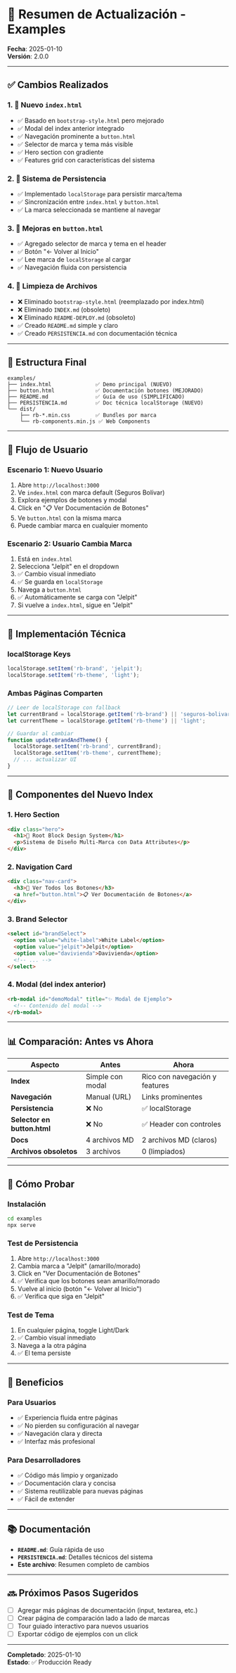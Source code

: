 # 📝 Resumen de Actualización - Examples

**Fecha**: 2025-01-10  
**Versión**: 2.0.0

---

## ✅ Cambios Realizados

### 1. 🔄 Nuevo `index.html`
- ✅ Basado en `bootstrap-style.html` pero mejorado
- ✅ Modal del index anterior integrado
- ✅ Navegación prominente a `button.html`
- ✅ Selector de marca y tema más visible
- ✅ Hero section con gradiente
- ✅ Features grid con características del sistema

### 2. 💾 Sistema de Persistencia
- ✅ Implementado `localStorage` para persistir marca/tema
- ✅ Sincronización entre `index.html` y `button.html`
- ✅ La marca seleccionada se mantiene al navegar

### 3. 🎨 Mejoras en `button.html`
- ✅ Agregado selector de marca y tema en el header
- ✅ Botón "← Volver al Inicio"
- ✅ Lee marca de `localStorage` al cargar
- ✅ Navegación fluida con persistencia

### 4. 🧹 Limpieza de Archivos
- ❌ Eliminado `bootstrap-style.html` (reemplazado por index.html)
- ❌ Eliminado `INDEX.md` (obsoleto)
- ❌ Eliminado `README-DEPLOY.md` (obsoleto)
- ✅ Creado `README.md` simple y claro
- ✅ Creado `PERSISTENCIA.md` con documentación técnica

---

## 📁 Estructura Final

```
examples/
├── index.html              ✅ Demo principal (NUEVO)
├── button.html             ✅ Documentación botones (MEJORADO)
├── README.md               ✅ Guía de uso (SIMPLIFICADO)
├── PERSISTENCIA.md         ✅ Doc técnica localStorage (NUEVO)
└── dist/
    ├── rb-*.min.css        ✅ Bundles por marca
    └── rb-components.min.js ✅ Web Components
```

---

## 🎯 Flujo de Usuario

### Escenario 1: Nuevo Usuario

1. Abre `http://localhost:3000`
2. Ve `index.html` con marca default (Seguros Bolívar)
3. Explora ejemplos de botones y modal
4. Click en "📋 Ver Documentación de Botones"
5. Ve `button.html` con la misma marca
6. Puede cambiar marca en cualquier momento

### Escenario 2: Usuario Cambia Marca

1. Está en `index.html`
2. Selecciona "Jelpit" en el dropdown
3. ✅ Cambio visual inmediato
4. ✅ Se guarda en `localStorage`
5. Navega a `button.html`
6. ✅ Automáticamente se carga con "Jelpit"
7. Si vuelve a `index.html`, sigue en "Jelpit"

---

## 🔧 Implementación Técnica

### localStorage Keys

```javascript
localStorage.setItem('rb-brand', 'jelpit');
localStorage.setItem('rb-theme', 'light');
```

### Ambas Páginas Comparten

```javascript
// Leer de localStorage con fallback
let currentBrand = localStorage.getItem('rb-brand') || 'seguros-bolivar';
let currentTheme = localStorage.getItem('rb-theme') || 'light';

// Guardar al cambiar
function updateBrandAndTheme() {
  localStorage.setItem('rb-brand', currentBrand);
  localStorage.setItem('rb-theme', currentTheme);
  // ... actualizar UI
}
```

---

## 🎨 Componentes del Nuevo Index

### 1. Hero Section
```html
<div class="hero">
  <h1>🎨 Root Block Design System</h1>
  <p>Sistema de Diseño Multi-Marca con Data Attributes</p>
</div>
```

### 2. Navigation Card
```html
<div class="nav-card">
  <h3>🔘 Ver Todos los Botones</h3>
  <a href="button.html">📋 Ver Documentación de Botones</a>
</div>
```

### 3. Brand Selector
```html
<select id="brandSelect">
  <option value="white-label">White Label</option>
  <option value="jelpit">Jelpit</option>
  <option value="davivienda">Davivienda</option>
  <!-- ... -->
</select>
```

### 4. Modal (del index anterior)
```html
<rb-modal id="demoModal" title="✨ Modal de Ejemplo">
  <!-- Contenido del modal -->
</rb-modal>
```

---

## 📊 Comparación: Antes vs Ahora

| Aspecto | Antes | Ahora |
|---------|-------|-------|
| **Index** | Simple con modal | Rico con navegación y features |
| **Navegación** | Manual (URL) | Links prominentes |
| **Persistencia** | ❌ No | ✅ localStorage |
| **Selector en button.html** | ❌ No | ✅ Header con controles |
| **Docs** | 4 archivos MD | 2 archivos MD (claros) |
| **Archivos obsoletos** | 3 archivos | 0 (limpiados) |

---

## 🚀 Cómo Probar

### Instalación
```bash
cd examples
npx serve
```

### Test de Persistencia

1. Abre `http://localhost:3000`
2. Cambia marca a "Jelpit" (amarillo/morado)
3. Click en "Ver Documentación de Botones"
4. ✅ Verifica que los botones sean amarillo/morado
5. Vuelve al inicio (botón "← Volver al Inicio")
6. ✅ Verifica que siga en "Jelpit"

### Test de Tema

1. En cualquier página, toggle Light/Dark
2. ✅ Cambio visual inmediato
3. Navega a la otra página
4. ✅ El tema persiste

---

## 🎯 Beneficios

### Para Usuarios
- ✅ Experiencia fluida entre páginas
- ✅ No pierden su configuración al navegar
- ✅ Navegación clara y directa
- ✅ Interfaz más profesional

### Para Desarrolladores
- ✅ Código más limpio y organizado
- ✅ Documentación clara y concisa
- ✅ Sistema reutilizable para nuevas páginas
- ✅ Fácil de extender

---

## 📚 Documentación

- **`README.md`**: Guía rápida de uso
- **`PERSISTENCIA.md`**: Detalles técnicos del sistema
- **Este archivo**: Resumen completo de cambios

---

## 🔜 Próximos Pasos Sugeridos

- [ ] Agregar más páginas de documentación (input, textarea, etc.)
- [ ] Crear página de comparación lado a lado de marcas
- [ ] Tour guiado interactivo para nuevos usuarios
- [ ] Exportar código de ejemplos con un click

---

**Completado**: 2025-01-10  
**Estado**: ✅ Producción Ready

